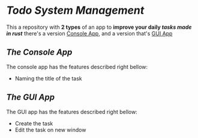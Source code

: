 # _**Todo System Management**_
This a repository with **2 types** of an app to **improve your daily _tasks made in rust_**
there's a version [Console App](#The-Console-App), and a version that's [GUI App](#The-GUI-App)

## _**The Console App**_
The console app has the features described right bellow:
  - Naming the title of the task

## _**The GUI App**_
The GUI app has the features described right bellow:
- Create the task
- Edit the task on new window
